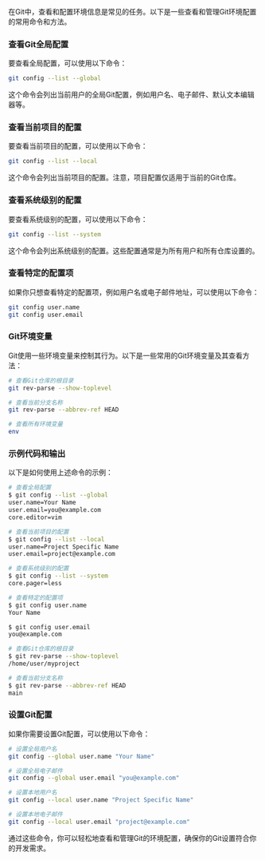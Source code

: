 在Git中，查看和配置环境信息是常见的任务。以下是一些查看和管理Git环境配置的常用命令和方法。

### 查看Git全局配置

要查看全局配置，可以使用以下命令：

```sh
git config --list --global
```

这个命令会列出当前用户的全局Git配置，例如用户名、电子邮件、默认文本编辑器等。

### 查看当前项目的配置

要查看当前项目的配置，可以使用以下命令：

```sh
git config --list --local
```

这个命令会列出当前项目的配置。注意，项目配置仅适用于当前的Git仓库。

### 查看系统级别的配置

要查看系统级别的配置，可以使用以下命令：

```sh
git config --list --system
```

这个命令会列出系统级别的配置。这些配置通常是为所有用户和所有仓库设置的。

### 查看特定的配置项

如果你只想查看特定的配置项，例如用户名或电子邮件地址，可以使用以下命令：

```sh
git config user.name
git config user.email
```

### Git环境变量

Git使用一些环境变量来控制其行为。以下是一些常用的Git环境变量及其查看方法：

```sh
# 查看Git仓库的根目录
git rev-parse --show-toplevel

# 查看当前分支名称
git rev-parse --abbrev-ref HEAD

# 查看所有环境变量
env
```

### 示例代码和输出

以下是如何使用上述命令的示例：

```sh
# 查看全局配置
$ git config --list --global
user.name=Your Name
user.email=you@example.com
core.editor=vim

# 查看当前项目的配置
$ git config --list --local
user.name=Project Specific Name
user.email=project@example.com

# 查看系统级别的配置
$ git config --list --system
core.pager=less

# 查看特定的配置项
$ git config user.name
Your Name

$ git config user.email
you@example.com

# 查看Git仓库的根目录
$ git rev-parse --show-toplevel
/home/user/myproject

# 查看当前分支名称
$ git rev-parse --abbrev-ref HEAD
main
```

### 设置Git配置

如果你需要设置Git配置，可以使用以下命令：

```sh
# 设置全局用户名
git config --global user.name "Your Name"

# 设置全局电子邮件
git config --global user.email "you@example.com"

# 设置本地用户名
git config --local user.name "Project Specific Name"

# 设置本地电子邮件
git config --local user.email "project@example.com"
```

通过这些命令，你可以轻松地查看和管理Git的环境配置，确保你的Git设置符合你的开发需求。